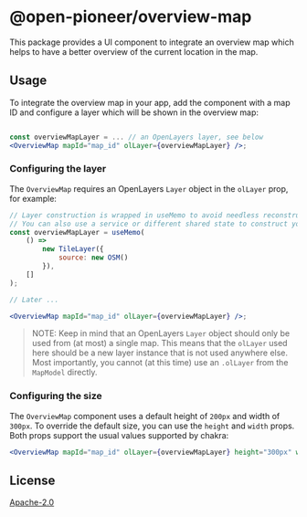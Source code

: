 # @open-pioneer/overview-map

This package provides a UI component to integrate an overview map which helps to have a better overview of the current location in the map.

## Usage

To integrate the overview map in your app, add the component with a map ID and configure a layer which will be shown in the overview map:

```jsx

const overviewMapLayer = ... // an OpenLayers layer, see below
<OverviewMap mapId="map_id" olLayer={overviewMapLayer} />;
```

### Configuring the layer

The `OverviewMap` requires an OpenLayers `Layer` object in the `olLayer` prop, for example:

```jsx
// Layer construction is wrapped in useMemo to avoid needless reconstructions on render.
// You can also use a service or different shared state to construct your layer.
const overviewMapLayer = useMemo(
    () =>
        new TileLayer({
            source: new OSM()
        }),
    []
);

// Later ...

<OverviewMap mapId="map_id" olLayer={overviewMapLayer} />;
```

> NOTE: Keep in mind that an OpenLayers `Layer` object should only be used from (at most) a single map.
> This means that the `olLayer` used here should be a new layer instance that is not used anywhere else.
> Most importantly, you cannot (at this time) use an `.olLayer` from the `MapModel` directly.

### Configuring the size

The `OverviewMap` component uses a default height of `200px` and width of `300px`.
To override the default size, you can use the `height` and `width` props.
Both props support the usual values supported by chakra:

```jsx
<OverviewMap mapId="map_id" olLayer={overviewMapLayer} height="300px" width="400px" />
```

## License

[Apache-2.0](https://www.apache.org/licenses/LICENSE-2.0)

